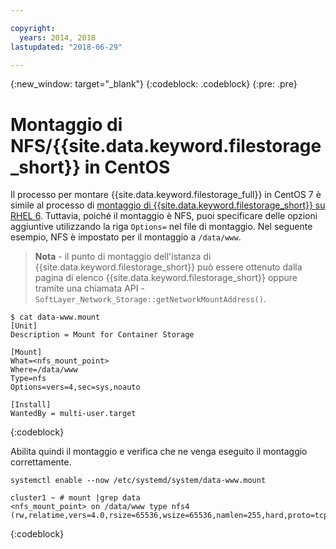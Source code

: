 ```yaml
---

copyright:
  years: 2014, 2018
lastupdated: "2018-06-29"

---
```

{:new_window: target="_blank"}
{:codeblock: .codeblock}
{:pre: .pre}

# Montaggio di NFS/{{site.data.keyword.filestorage_short}} in CentOS

Il processo per montare {{site.data.keyword.filestorage_full}} in CentOS 7 è simile al processo di [montaggio di {{site.data.keyword.filestorage_short}} su RHEL 6](accessing-file-storage-linux.html). Tuttavia, poiché il montaggio è NFS, puoi specificare delle opzioni aggiuntive utilizzando la riga `Options=` nel file di montaggio. Nel seguente esempio, NFS è impostato per il montaggio a `/data/www`.  

>**Nota** - il punto di montaggio dell'istanza di {{site.data.keyword.filestorage_short}} può essere ottenuto dalla pagina di elenco {{site.data.keyword.filestorage_short}} oppure tramite una chiamata API - `SoftLayer_Network_Storage::getNetworkMountAddress()`.

```
$ cat data-www.mount
[Unit]
Description = Mount for Container Storage

[Mount]
What=<nfs_mount_point>
Where=/data/www
Type=nfs
Options=vers=4,sec=sys,noauto

[Install]
WantedBy = multi-user.target
```
{:codeblock}

Abilita quindi il montaggio e verifica che ne venga eseguito il montaggio correttamente.

```
systemctl enable --now /etc/systemd/system/data-www.mount

cluster1 ~ # mount |grep data
<nfs_mount_point> on /data/www type nfs4 (rw,relatime,vers=4.0,rsize=65536,wsize=65536,namlen=255,hard,proto=tcp,port=0,timeo=600,retrans=2,sec=sys,clientaddr=10.81.x.x,local_lock=none,addr=10.1.x.x)
```
{:codeblock}
